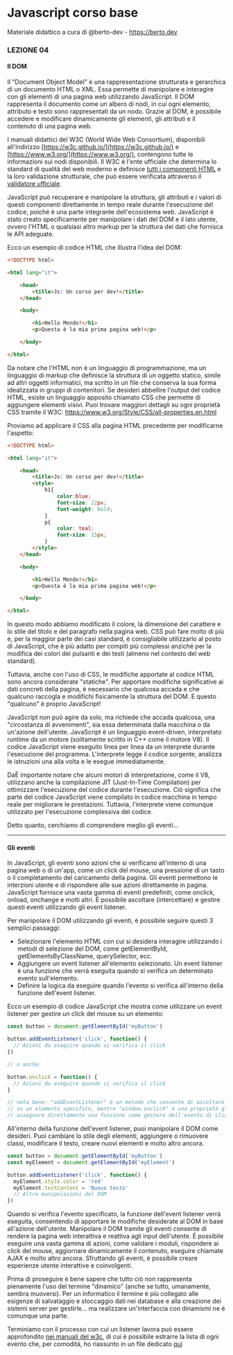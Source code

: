# Javascript corso base
Materiale didattico a cura di @berto-dev - https://berto.dev


### LEZIONE 04

#### Il DOM

Il "Document Object Model" è una rappresentazione strutturata e gerarchica di un documento HTML o XML. Essa permette di manipolare e interagire con gli elementi di una pagina web utilizzando JavaScript. Il DOM rappresenta il documento come un albero di nodi, in cui ogni elemento, attributo e testo sono rappresentati da un nodo. Grazie al DOM, è possibile accedere e modificare dinamicamente gli elementi, gli attributi e il contenuto di una pagina web.

I manuali didattici del W3C (World Wide Web Consortium), disponibili all'indirizzo [https://w3c.github.io/](https://w3c.github.io/) e [https://www.w3.org/](https://www.w3.org/), contengono tutte le informazioni sui nodi disponibili. Il W3C è l'ente ufficiale che determina lo standard di qualità del web moderno e definisce [tutti i componenti HTML](https://w3c.github.io/elements-of-html/) e la loro validazione strutturale, che può essere verificata attraverso il [validatore ufficiale](https://validator.w3.org/#validate_by_input).

JavaScript può recuperare e manipolare la struttura, gli attributi e i valori di questi componenti direttamente in tempo reale durante l'esecuzione del codice, poiché è una parte integrante dell'ecosistema web. JavaScript è stato creato specificamente per manipolare i dati del DOM e il lato utente, ovvero l'HTML o qualsiasi altro markup per la struttura dei dati che fornisca le API adeguate.

Ecco un esempio di codice HTML che illustra l'idea del DOM:

```html
<!DOCTYPE html>

<html lang="it">

    <head>
        <title>Js: Un corso per dev!</title>
    </head>

    <body>

        <h1>Hello Mondo!</h1>
        <p>Questa è la mia prima pagina web!</p>

    </body>

</html>
```

Da notare che l'HTML non è un linguaggio di programmazione, ma un linguaggio di markup che definisce la struttura di un oggetto statico, simile ad altri oggetti informatici, ma scritto in un file che conserva la sua forma idealizzata in gruppi di contenitori. Se desideri abbellire l'output del codice HTML, esiste un linguaggio apposito chiamato CSS che permette di aggiungere elementi visivi. Puoi trovare maggiori dettagli su ogni proprietà CSS tramite il W3C: https://www.w3.org/Style/CSS/all-properties.en.html

Proviamo ad applicare il CSS alla pagina HTML precedente per modificarne l'aspetto:

```html
<!DOCTYPE html>

<html lang="it">

    <head>
        <title>Js: Un corso per dev!</title>
        <style>
            h1{
                color:blue;
                font-size: 22px;
                font-weight: bold;
            }
            p{
                color: teal;
                font-size: 15px;
            }
        </style>
    </head>

    <body>

        <h1>Hello Mondo!</h1>
        <p>Questa è la mia prima pagina web!</p>

    </body>

</html>
```

In questo modo abbiamo modificato il colore, la dimensione del carattere e lo stile del titolo e del paragrafo nella pagina web. CSS può fare molto di più e, per la maggior parte dei casi standard, è consigliabile utilizzarlo al posto di JavaScript, che è più adatto per compiti più complessi anziché per la modifica dei colori dei pulsanti e dei testi (almeno nel contesto del web standard).

Tuttavia, anche con l'uso di CSS, le modifiche apportate al codice HTML sono ancora considerate "statiche". Per apportare modifiche significative ai dati concreti della pagina, è necessario che qualcosa accada e che qualcuno raccogla e modifichi fisicamente la struttura del DOM. E questo "qualcuno" è proprio JavaScript!

JavaScript non può agire da solo, ma richiede che accada qualcosa, una "circostanza di avvenimenti", sia essa determinata dalla macchina o da un'azione dell'utente. JavaScript è un linguaggio event-driven, interpretato runtime da un motore (solitamente scritto in C++ come il motore V8). Il codice JavaScript viene eseguito linea per linea da un interprete durante l'esecuzione del programma. L'interprete legge il codice sorgente, analizza le istruzioni una alla volta e le esegue immediatamente.

DaÈ importante notare che alcuni motori di interpretazione, come il V8, utilizzano anche la compilazione JIT (Just-In-Time Compilation) per ottimizzare l'esecuzione del codice durante l'esecuzione. Ciò significa che parte del codice JavaScript viene compilato in codice macchina in tempo reale per migliorare le prestazioni. Tuttavia, l'interprete viene comunque utilizzato per l'esecuzione complessiva del codice.

Detto quanto, cerchiamo di comprendere meglio gli eventi... 

---

#### Gli eventi

In JavaScript, gli eventi sono azioni che si verificano all'interno di una pagina web o di un'app, come un click del mouse, una pressione di un tasto o il completamento del caricamento della pagina. Gli eventi permettono le interzioni utente e di rispondere alle sue azioni direttamente in pagina.
JavaScript fornisce una vasta gamma di eventi predefiniti, come onclick, onload, onchange e molti altri. È possibile ascoltare (intercettare) e gestire questi eventi utilizzando gli event listener.

Per manipolare il DOM utilizzando gli eventi, è possibile seguire questi 3 semplici passaggi:

- Selezionare l'elemento HTML con cui si desidera interagire utilizzando i metodi di selezione del DOM, come getElementById, getElementsByClassName, querySelector, ecc.
- Aggiungere un event listener all'elemento selezionato. Un event listener è una funzione che verrà eseguita quando si verifica un determinato evento sull'elemento.
- Definire la logica da eseguire quando l'evento si verifica all'interno della funzione dell'event listener.

Ecco un esempio di codice JavaScript che mostra come utilizzare un event listener per gestire un click del mouse su un elemento:

```js
const button = document.getElementById('myButton')

button.addEventListener('click', function() {
  // Azioni da eseguire quando si verifica il click
})

// o anche:

button.onclick = function() {
  // Azioni da eseguire quando si verifica il click
}

// nota bene: "addEventListener" è un metodo che consente di ascoltare e gestire eventi specifici
// su un elemento specifico, mentre "window.onclick" è una proprietà globale che consente di
// assegnare direttamente una funzione come gestore dell'evento di clic sull'intera finestra del browser.
```

All'interno della funzione dell'event listener, puoi manipolare il DOM come desideri. Puoi cambiare lo stile degli elementi, aggiungere o rimuovere classi, modificare il testo, creare nuovi elementi e molto altro ancora.

```js
const button = document.getElementById('myButton')
const myElement = document.getElementById('myElement')

button.addEventListener('click', function() {
  myElement.style.color = 'red'
  myElement.textContent = 'Nuovo testo'
  // Altre manipolazioni del DOM
})
```

Quando si verifica l'evento specificato, la funzione dell'event listener verrà eseguita, consentendo di apportare le modifiche desiderate al DOM in base all'azione dell'utente.
Manipolare il DOM tramite gli eventi consente di rendere la pagina web interattiva e reattiva agli input dell'utente. È possibile eseguire una vasta gamma di azioni, come validare i moduli, rispondere ai click del mouse, aggiornare dinamicamente il contenuto, eseguire chiamate AJAX e molto altro ancora. Sfruttando gli eventi, è possibile creare esperienze utente interattive e coinvolgenti.

Prima di proseguire è bene sapere che tutto ciò non rappresenta pienamente l'uso del termine "dinamico" (anche se tutto, umanamente, sembra muoversi). Per un informatico il termine è più collegato alle esigenze di salvataggio e stoccaggio dati nei database e alla creazione dei sistemi server per gestirle... ma realizzare un'interfaccia con dinamismi ne è comunque una parte.

Terminiamo con il processo con cui un listener lavora può essere approfondito [nei manuali del w3c](https://www.w3.org/TR/uievents/), di cui è possibile estrarre la lista di ogni evento che, per comodità, ho riassunto in un file dedicato [qui]()
